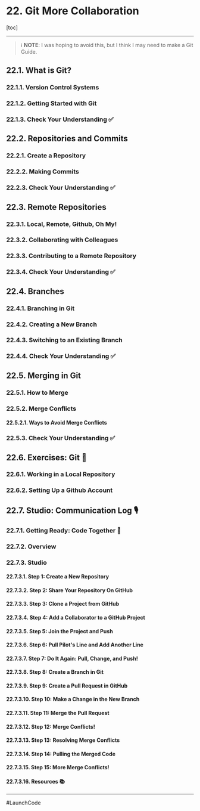 # 22. Git More Collaboration

[toc]

---

> :information_source: **NOTE**: I was hoping to avoid this, but I think I may need to make a Git Guide.

## 22.1. What is Git?

### 22.1.1. Version Control Systems

### 22.1.2. Getting Started with Git

### 22.1.3. Check Your Understanding :white_check_mark:

## 22.2. Repositories and Commits

### 22.2.1. Create a Repository

### 22.2.2. Making Commits

### 22.2.3. Check Your Understanding :white_check_mark:

## 22.3. Remote Repositories

### 22.3.1. Local, Remote, Github, Oh My!

### 22.3.2. Collaborating with Colleagues

### 22.3.3. Contributing to a Remote Repository

### 22.3.4. Check Your Understanding :white_check_mark:

## 22.4. Branches

### 22.4.1. Branching in Git

### 22.4.2. Creating a New Branch

### 22.4.3. Switching to an Existing Branch

### 22.4.4. Check Your Understanding :white_check_mark:

## 22.5. Merging in Git

### 22.5.1. How to Merge

### 22.5.2. Merge Conflicts

#### 22.5.2.1. Ways to Avoid Merge Conflicts

### 22.5.3. Check Your Understanding :white_check_mark:

## 22.6. Exercises: Git :runner:

### 22.6.1. Working in a Local Repository

### 22.6.2. Setting Up a Github Account

## 22.7. Studio: Communication Log :studio_microphone:

### 22.7.1. Getting Ready: Code Together :couple:

### 22.7.2. Overview

### 22.7.3. Studio

#### 22.7.3.1. Step 1: Create a New Repository

#### 22.7.3.2. Step 2: Share Your Repository On GitHub

#### 22.7.3.3. Step 3: Clone a Project from GitHub

#### 22.7.3.4. Step 4: Add a Collaborator to a GitHub Project

#### 22.7.3.5. Step 5: Join the Project and Push

#### 22.7.3.6. Step 6: Pull Pilot's Line and Add Another Line

#### 22.7.3.7. Step 7: Do It Again: Pull, Change, and Push!

#### 22.7.3.8. Step 8: Create a Branch in Git

#### 22.7.3.9. Step 9: Create a Pull Request in GitHub

#### 22.7.3.10. Step 10: Make a Change in the New Branch

#### 22.7.3.11. Step 11: Merge the Pull Request

#### 22.7.3.12. Step 12: Merge Conflicts!

#### 22.7.3.13. Step 13: Resolving Merge Conflicts

#### 22.7.3.14. Step 14: Pulling the Merged Code

#### 22.7.3.15. Step 15: More Merge Conflicts!

#### 22.7.3.16. Resources :books:



---

#LaunchCode

